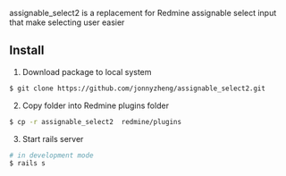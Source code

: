 
assignable_select2 is a replacement for Redmine assignable select input that make selecting user easier

## Install

1. Download package to local system
```bash
$ git clone https://github.com/jonnyzheng/assignable_select2.git
```

2. Copy folder into Redmine plugins folder
```bash
$ cp -r assignable_select2  redmine/plugins
```

3. Start rails server
```bash
# in development mode
$ rails s
```